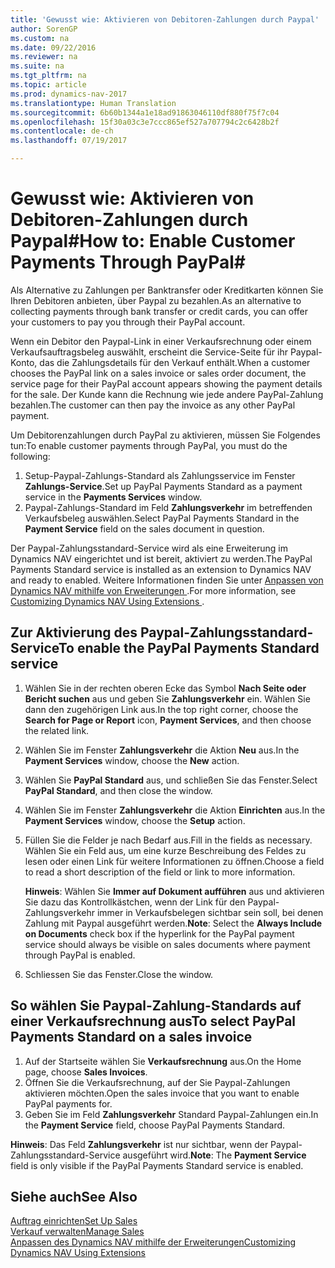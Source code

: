 ```yaml
---
title: 'Gewusst wie: Aktivieren von Debitoren-Zahlungen durch Paypal'
author: SorenGP
ms.custom: na
ms.date: 09/22/2016
ms.reviewer: na
ms.suite: na
ms.tgt_pltfrm: na
ms.topic: article
ms.prod: dynamics-nav-2017
ms.translationtype: Human Translation
ms.sourcegitcommit: 6b60b1344a1e18ad91863046110df880f75f7c04
ms.openlocfilehash: 15f30a03c3e7ccc865ef527a707794c2c6428b2f
ms.contentlocale: de-ch
ms.lasthandoff: 07/19/2017

---
```


# <a name="how-to-enable-customer-payments-through-paypal"></a><span data-ttu-id="0f7a1-102">Gewusst wie: Aktivieren von Debitoren-Zahlungen durch Paypal#</span><span class="sxs-lookup"><span data-stu-id="0f7a1-102">How to: Enable Customer Payments Through PayPal#</span></span>
<span data-ttu-id="0f7a1-103">Als Alternative zu Zahlungen per Banktransfer oder Kreditkarten können Sie Ihren Debitoren anbieten, über Paypal zu bezahlen.</span><span class="sxs-lookup"><span data-stu-id="0f7a1-103">As an alternative to collecting payments through bank transfer or credit cards, you can offer your customers to pay you through their PayPal account.</span></span>

<span data-ttu-id="0f7a1-104">Wenn ein Debitor den Paypal-Link in einer Verkaufsrechnung oder einem Verkaufsauftragsbeleg auswählt, erscheint die Service-Seite für ihr Paypal-Konto, das die Zahlungsdetails für den Verkauf enthält.</span><span class="sxs-lookup"><span data-stu-id="0f7a1-104">When a customer chooses the PayPal link on a sales invoice or sales order document, the service page for their PayPal account appears showing the payment details for the sale.</span></span> <span data-ttu-id="0f7a1-105">Der Kunde kann die Rechnung wie jede andere PayPal-Zahlung bezahlen.</span><span class="sxs-lookup"><span data-stu-id="0f7a1-105">The customer can then pay the invoice as any other PayPal payment.</span></span>

<span data-ttu-id="0f7a1-106">Um Debitorenzahlungen durch PayPal zu aktivieren, müssen Sie Folgendes tun:</span><span class="sxs-lookup"><span data-stu-id="0f7a1-106">To enable customer payments through PayPal, you must do the following:</span></span>

1. <span data-ttu-id="0f7a1-107">Setup-Paypal-Zahlungs-Standard als Zahlungsservice im Fenster **Zahlungs-Service**.</span><span class="sxs-lookup"><span data-stu-id="0f7a1-107">Set up PayPal Payments Standard as a payment service in the **Payments Services** window.</span></span>
2. <span data-ttu-id="0f7a1-108">Paypal-Zahlungs-Standard im Feld **Zahlungsverkehr** im betreffenden Verkaufsbeleg auswählen.</span><span class="sxs-lookup"><span data-stu-id="0f7a1-108">Select PayPal Payments Standard in the **Payment Service** field on the sales document in question.</span></span>

<span data-ttu-id="0f7a1-109">Der Paypal-Zahlungsstandard-Service wird als eine Erweiterung im Dynamics NAV eingerichtet und ist bereit, aktiviert zu werden.</span><span class="sxs-lookup"><span data-stu-id="0f7a1-109">The PayPal Payments Standard service is installed as an extension to Dynamics NAV and ready to enabled.</span></span> <span data-ttu-id="0f7a1-110">Weitere Informationen finden Sie unter [Anpassen von Dynamics NAV mithilfe von Erweiterungen ](ui-extensions.md).</span><span class="sxs-lookup"><span data-stu-id="0f7a1-110">For more information, see [Customizing Dynamics NAV Using Extensions ](ui-extensions.md).</span></span>

## <a name="to-enable-the-paypal-payments-standard-service"></a><span data-ttu-id="0f7a1-111">Zur Aktivierung des Paypal-Zahlungsstandard-Service</span><span class="sxs-lookup"><span data-stu-id="0f7a1-111">To enable the PayPal Payments Standard service</span></span>
1. <span data-ttu-id="0f7a1-112">Wählen Sie in der rechten oberen Ecke das Symbol **Nach Seite oder Bericht suchen** aus und geben Sie **Zahlungsverkehr** ein. Wählen Sie dann den zugehörigen Link aus.</span><span class="sxs-lookup"><span data-stu-id="0f7a1-112">In the top right corner, choose the **Search for Page or Report** icon, **Payment Services**, and then choose the related link.</span></span>  
2. <span data-ttu-id="0f7a1-113">Wählen Sie im Fenster **Zahlungsverkehr** die Aktion **Neu** aus.</span><span class="sxs-lookup"><span data-stu-id="0f7a1-113">In the **Payment Services** window, choose the **New** action.</span></span>
3. <span data-ttu-id="0f7a1-114">Wählen Sie **PayPal Standard** aus, und schließen Sie das Fenster.</span><span class="sxs-lookup"><span data-stu-id="0f7a1-114">Select **PayPal Standard**, and then close the window.</span></span>
4. <span data-ttu-id="0f7a1-115">Wählen Sie im Fenster **Zahlungsverkehr** die Aktion **Einrichten** aus.</span><span class="sxs-lookup"><span data-stu-id="0f7a1-115">In the **Payment Services** window, choose the **Setup** action.</span></span>
5. <span data-ttu-id="0f7a1-116">Füllen Sie die Felder je nach Bedarf aus.</span><span class="sxs-lookup"><span data-stu-id="0f7a1-116">Fill in the fields as necessary.</span></span> <span data-ttu-id="0f7a1-117">Wählen Sie ein Feld aus, um eine kurze Beschreibung des Feldes zu lesen oder einen Link für weitere Informationen zu öffnen.</span><span class="sxs-lookup"><span data-stu-id="0f7a1-117">Choose a field to read a short description of the field or link to more information.</span></span>

    <span data-ttu-id="0f7a1-118">**Hinweis**: Wählen Sie **Immer auf Dokument aufführen** aus und aktivieren Sie dazu das Kontrollkästchen, wenn der Link für den Paypal-Zahlungsverkehr immer in Verkaufsbelegen sichtbar sein soll, bei denen Zahlung mit Paypal ausgeführt werden.</span><span class="sxs-lookup"><span data-stu-id="0f7a1-118">**Note**: Select the **Always Include on Documents** check box if the hyperlink for the PayPal payment service should always be visible on sales documents where payment through PayPal is enabled.</span></span>

6. <span data-ttu-id="0f7a1-119">Schliessen Sie das Fenster.</span><span class="sxs-lookup"><span data-stu-id="0f7a1-119">Close the window.</span></span>

## <a name="to-select-paypal-payments-standard-on-a-sales-invoice"></a><span data-ttu-id="0f7a1-120">So wählen Sie Paypal-Zahlung-Standards auf einer Verkaufsrechnung aus</span><span class="sxs-lookup"><span data-stu-id="0f7a1-120">To select PayPal Payments Standard on a sales invoice</span></span>
1. <span data-ttu-id="0f7a1-121">Auf der Startseite wählen Sie **Verkaufsrechnung** aus.</span><span class="sxs-lookup"><span data-stu-id="0f7a1-121">On the Home page, choose **Sales Invoices**.</span></span>
2. <span data-ttu-id="0f7a1-122">Öffnen Sie die Verkaufsrechnung, auf der Sie Paypal-Zahlungen aktivieren möchten.</span><span class="sxs-lookup"><span data-stu-id="0f7a1-122">Open the sales invoice that you want to enable PayPal payments for.</span></span>
3. <span data-ttu-id="0f7a1-123">Geben Sie im Feld **Zahlungsverkehr** Standard Paypal-Zahlungen ein.</span><span class="sxs-lookup"><span data-stu-id="0f7a1-123">In the **Payment Service** field, choose PayPal Payments Standard.</span></span>

<span data-ttu-id="0f7a1-124">**Hinweis**: Das Feld **Zahlungsverkehr** ist nur sichtbar, wenn der Paypal-Zahlungsstandard-Service ausgeführt wird.</span><span class="sxs-lookup"><span data-stu-id="0f7a1-124">**Note**: The **Payment Service** field is only visible if the PayPal Payments Standard service is enabled.</span></span>   

## <a name="see-also"></a><span data-ttu-id="0f7a1-125">Siehe auch</span><span class="sxs-lookup"><span data-stu-id="0f7a1-125">See Also</span></span>  
[<span data-ttu-id="0f7a1-126">Auftrag einrichten</span><span class="sxs-lookup"><span data-stu-id="0f7a1-126">Set Up Sales</span></span>](sales-setup-sales.md)  
[<span data-ttu-id="0f7a1-127">Verkauf verwalten</span><span class="sxs-lookup"><span data-stu-id="0f7a1-127">Manage Sales</span></span>](sales-manage-sales.md)  
[<span data-ttu-id="0f7a1-128">Anpassen des Dynamics NAV mithilfe der Erweiterungen</span><span class="sxs-lookup"><span data-stu-id="0f7a1-128">Customizing Dynamics NAV Using Extensions</span></span>](ui-extensions.md)

